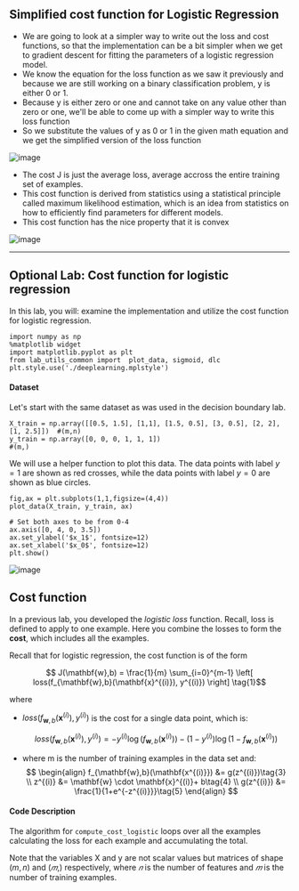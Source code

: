 ## Simplified cost function for Logistic Regression

- We are going to look at a simpler way to write out the loss and cost functions, so that the implementation can be a bit simpler when we get to gradient descent for fitting the parameters of a logistic regression model.
- We know the equation for the loss function as we saw it previously and because we are still working on a binary classification problem, y is either 0 or 1.
- Because y is either zero or one and cannot take on any value other than zero or one, we'll be able to come up with a simpler way to write this loss function
- So we substitute the values of y as 0 or 1 in the given math equation and we get the simplified version of the loss function

![image](https://github.com/user-attachments/assets/2b0542b4-28be-4344-bc72-e3a3f1b81d6a)

- The cost J is just the average loss, average accross the entire training set of examples.
- This cost function is derived from statistics using a statistical principle called maximum likelihood estimation, which is an idea from statistics on how to efficiently find parameters for different models.
- This cost function has the nice property that it is convex

![image](https://github.com/user-attachments/assets/45c5a63f-0e5c-444b-8147-a397f358af90)

---

## Optional Lab: Cost function for logistic regression

In this lab, you will: examine the implementation and utilize the cost function for logistic regression.

```
import numpy as np
%matplotlib widget
import matplotlib.pyplot as plt
from lab_utils_common import  plot_data, sigmoid, dlc
plt.style.use('./deeplearning.mplstyle')
```

#### Dataset 
Let's start with the same dataset as was used in the decision boundary lab.

```
X_train = np.array([[0.5, 1.5], [1,1], [1.5, 0.5], [3, 0.5], [2, 2], [1, 2.5]])  #(m,n)
y_train = np.array([0, 0, 0, 1, 1, 1])                                           #(m,)
```
We will use a helper function to plot this data. The data points with label $y=1$ are shown as red crosses, while the data points with label $y=0$ are shown as blue circles.

```
fig,ax = plt.subplots(1,1,figsize=(4,4))
plot_data(X_train, y_train, ax)

# Set both axes to be from 0-4
ax.axis([0, 4, 0, 3.5])
ax.set_ylabel('$x_1$', fontsize=12)
ax.set_xlabel('$x_0$', fontsize=12)
plt.show()
```

![image](https://github.com/user-attachments/assets/d8ddcc61-396a-45de-95f4-15ec650f5514)

## Cost function

In a previous lab, you developed the *logistic loss* function. Recall, loss is defined to apply to one example. Here you combine the losses to form the **cost**, which includes all the examples.


Recall that for logistic regression, the cost function is of the form 

$$ J(\mathbf{w},b) = \frac{1}{m} \sum_{i=0}^{m-1} \left[ loss(f_{\mathbf{w},b}(\mathbf{x}^{(i)}), y^{(i)}) \right] \tag{1}$$

where
* $loss(f_{\mathbf{w},b}(\mathbf{x}^{(i)}), y^{(i)})$ is the cost for a single data point, which is:

    $$loss(f_{\mathbf{w},b}(\mathbf{x}^{(i)}), y^{(i)}) = -y^{(i)} \log\left(f_{\mathbf{w},b}\left( \mathbf{x}^{(i)} \right) \right) - \left( 1 - y^{(i)}\right) \log \left( 1 - f_{\mathbf{w},b}\left( \mathbf{x}^{(i)} \right) \right) \tag{2}$$
    
*  where m is the number of training examples in the data set and: </br>
$$
\begin{align}
  f_{\mathbf{w},b}(\mathbf{x^{(i)}}) &= g(z^{(i)})\tag{3} \\
  z^{(i)} &= \mathbf{w} \cdot \mathbf{x}^{(i)}+ b\tag{4} \\
  g(z^{(i)}) &= \frac{1}{1+e^{-z^{(i)}}}\tag{5} 
\end{align}
$$


 <a name='ex-02'></a> 
#### Code Description

The algorithm for `compute_cost_logistic` loops over all the examples calculating the loss for each example and accumulating the total.

Note that the variables X and y are not scalar values but matrices of shape ($m, n$) and ($𝑚$,) respectively, where  $𝑛$ is the number of features and $𝑚$ is the number of training examples.
